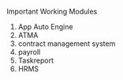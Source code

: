 Important Working Modules  

1. App Auto Engine
2. ATMA
3. contract management system
4. payroll
5. Taskreport
6. HRMS